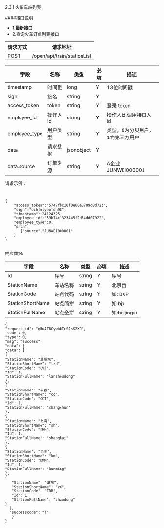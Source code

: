 2.3.1 火车车站列表

####接口说明
- 1.**最新接口**
- 2.查询火车订单列表接口


请求方式|请求地址
----|---
POST|/open/api/train/stationList


字段|名称|类型|必填|描述
-----|-----|----|----|----
timestamp|时间戳 |long |Y|13位时间戳
sign|签名 |string |Y|
access_token|token | string |Y|登录 token
employee_id| 操作人id|string |Y|操作人id,调用接口人 id
employee_type| 用户类型|string|Y|类型，0为分贝用户，1为第三方用户
data |请求数据| jsonobject |Y|
data.source| 订单来源|string |Y|A企业 JUNWEI000001




请求示例：

```


{
	"access_token":"5747fbc10f0e60e0709d8d722",
	"sign":"oihfnlyeofdh98",
	"timestamp":124124325,
	"employee_id":"59b74c1323445f2d54dd07922",
	"employee_type":0,
	"data":   
	   {"source":"JUNWEI000001"
	}
}


```



响应数据:

字段|名称|类型|必填|描述
-----|-----|----|----|----
Id| 序号|string |Y|序号
StationName|车站名称 |string |Y|北京西
StationCode| 站点代码| string|Y|如: BXP
StationShortName|站点简拼 |string |Y|如:bjx
StationFullName| 站点全拼 |string |Y|如:beijingxi


```
{
"request_id": "qHu4Z8CywhbTcSJsS2XJ",
"code": 0,
"type": 0,
"msg": "success",
"data": {
"data": [
{
"StationName": "兰州东",
"StationShortName": "lzd",
"StationCode": "LVJ",
"Id": 1,
"StationFullName": "lanzhoudong"
},
{
"StationName": "长春",
"StationShortName": "cc",
"StationCode": "CCT",
"Id": 1,
"StationFullName": "changchun"
},
{
"StationName": "上海",
"StationShortName": "sh",
"StationCode": "SHH",
"Id": 1,
"StationFullName": "shanghai"
},
{
"StationName": "昆明",
"StationShortName": "km",
"StationCode": "KMM",
"Id": 1,
"StationFullName": "kunming"
},
{
   "StationName": "肇东",
   "StationShortName": "zd",
   "StationCode": "ZDB",
   "Id": 1,
   "StationFullName": "zhaodong"
}
  ],
  "successcode": "T"
   }
}

```















